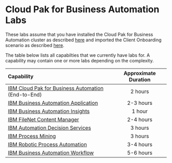 # Cloud Pak for Business Automation Labs

These labs assume that you have installed the Cloud Pak for Business Automation cluster as described [here](https://github.com/IBM/cp4ba-rapid-deployment) and imported the Client Onboarding scenario as described [here](https://github.com/IBM/cp4ba-client-onboarding-scenario).

The table below lists all capabilties that we currently have labs for. A capability may contain one or more labs depending on the complexity.

| Capability                                             | Approximate Duration |
| :----------------------------------------------------- | :------------------: |
| [IBM Cloud Pak for Business Automation]() (End-to-End) |       2 hours        |
| [IBM Business Automation Application]()                |      2-3 hours       |
| [IBM Business Automation Insights]()                   |        1 hour        |
| [IBM FileNet Content Manager]()                        |      2-4 hours       |
| [IBM Automation Decision Services]()                   |       3 hours        |
| [IBM Process Mining]()                                 |       3 hours        |
| [IBM Robotic Process Automation]()                     |      3-4 hours       |
| [IBM Business Automation Workflow]()                   |      5-6 hours       |

